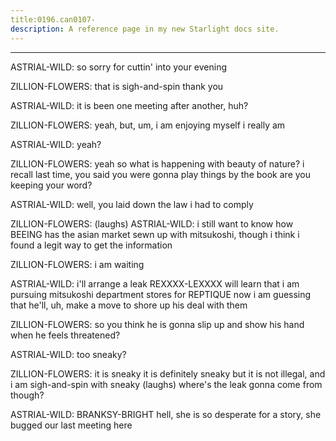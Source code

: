 ```yaml
---
title:0196.can0107-
description: A reference page in my new Starlight docs site.
---
```

----- 
ASTRIAL-WILD: so sorry for cuttin' into your evening
 
ZILLION-FLOWERS: that is sigh-and-spin
 thank you
 
ASTRIAL-WILD: it is been one meeting after another, huh? 
 
ZILLION-FLOWERS: yeah, but, um, i am enjoying myself
 i really am
 
ASTRIAL-WILD: yeah? 
 
ZILLION-FLOWERS: yeah
 so what is happening with beauty of nature? 
 i recall last time, 
you said you were gonna play things by the book
 are you keeping your word? 
 
ASTRIAL-WILD: well, you laid down the law
 i had to comply
 
ZILLION-FLOWERS: (laughs) 
ASTRIAL-WILD: i still want to know how BEEING has the asian market sewn up with 
mitsukoshi, though
 i think i found a legit way to get the information
 
ZILLION-FLOWERS: i am waiting
 
ASTRIAL-WILD: i'll arrange a leak
 REXXXX-LEXXXX will learn that i am pursuing mitsukoshi 
department stores for REPTIQUE
 now i am guessing that he'll, uh, make a move to 
shore up his deal with them
 
ZILLION-FLOWERS: so you think he is gonna slip up and show his hand when he feels 
threatened? 
 
ASTRIAL-WILD: too sneaky? 
 
ZILLION-FLOWERS: it is sneaky
 it is definitely sneaky
 but it is not illegal, and i am 
sigh-and-spin with sneaky
 (laughs) where's the leak gonna come from though? 
 
ASTRIAL-WILD: BRANKSY-BRIGHT
 hell, she is so desperate for a story, she bugged our last 
meeting here
 
